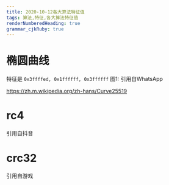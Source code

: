 ```yaml
---
title: 2020-10-12各大算法特征值 
tags: 算法,特征,各大算法特征值
renderNumberedHeading: true
grammar_cjkRuby: true
---
```



# 椭圆曲线
特征是
`0x3ffffed, 0x1ffffff, 0x3ffffff`
图1: 引用自WhatsApp

https://zh.m.wikipedia.org/zh-hans/Curve25519


# rc4
引用自抖音

# crc32
引用自游戏




